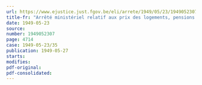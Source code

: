 ```yaml
---
url: https://www.ejustice.just.fgov.be/eli/arrete/1949/05/23/1949052307/justel
title-fr: "Arrêté ministériel relatif aux prix des logements, pensions et repas"
date: 1949-05-23
source:
number: 1949052307
page: 4714
case: 1949-05-23/35
publication: 1949-05-27
starts:
modifies:
pdf-original:
pdf-consolidated:
---
```


